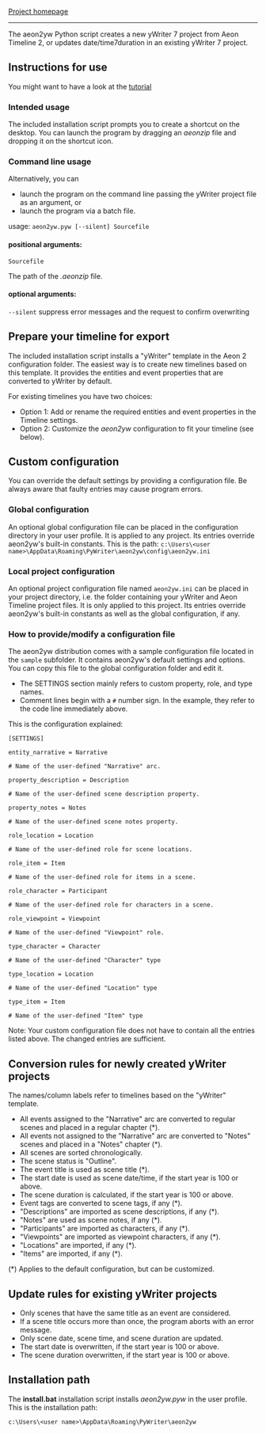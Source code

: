 [Project homepage](https://peter88213.github.io/aeon2yw)

------------------------------------------------------------------

The aeon2yw Python script creates a new yWriter 7 project from Aeon Timeline 2, or updates date/time7duration in an existing yWriter 7 project.

## Instructions for use

You might want to have a look at the [tutorial](https://peter88213.github.io/aeon2yw/tutorial)

### Intended usage

The included installation script prompts you to create a shortcut on the desktop. You can launch the program by dragging an *aeonzip* file and dropping it on the shortcut icon. 

### Command line usage

Alternatively, you can

- launch the program on the command line passing the yWriter project file as an argument, or
- launch the program via a batch file.

usage: `aeon2yw.pyw [--silent] Sourcefile`

#### positional arguments:

`Sourcefile` 

The path of the *.aeonzip* file.

#### optional arguments:

`--silent`  suppress error messages and the request to confirm overwriting

## Prepare your timeline for export

The included installation script installs a "yWriter" template in the Aeon 2 configuration folder. 
The easiest way is to create new timelines based on this template. It provides the entities and event properties that are converted to yWriter by default.

For existing timelines you have two choices:

- Option 1: Add or rename the required entities and event properties in the Timeline settings.
- Option 2: Customize the *aeon2yw* configuration to fit your timeline (see below).


## Custom configuration

You can override the default settings by providing a configuration file. Be always aware that faulty entries may cause program errors. 

### Global configuration

An optional global configuration file can be placed in the configuration directory in your user profile. It is applied to any project. Its entries override aeon2yw's built-in constants. This is the path:
`c:\Users\<user name>\AppData\Roaming\PyWriter\aeon2yw\config\aeon2yw.ini`
  
### Local project configuration

An optional project configuration file named `aeon2yw.ini` can be placed in your project directory, i.e. the folder containing your yWriter and Aeon Timeline project files. It is only applied to this project. Its entries override aeon2yw's built-in constants as well as the global configuration, if any.

### How to provide/modify a configuration file

The aeon2yw distribution comes with a sample configuration file located in the `sample` subfolder. It contains aeon2yw's default settings and options. You can copy this file to the global configuration folder and edit it.

- The SETTINGS section mainly refers to custom property, role, and type names. 
- Comment lines begin with a `#` number sign. In the example, they refer to the code line immediately above.

This is the configuration explained: 

```
[SETTINGS]

entity_narrative = Narrative

# Name of the user-defined "Narrative" arc.

property_description = Description

# Name of the user-defined scene description property.

property_notes = Notes

# Name of the user-defined scene notes property.

role_location = Location

# Name of the user-defined role for scene locations.

role_item = Item

# Name of the user-defined role for items in a scene.

role_character = Participant

# Name of the user-defined role for characters in a scene.

role_viewpoint = Viewpoint

# Name of the user-defined "Viewpoint" role.

type_character = Character

# Name of the user-defined "Character" type

type_location = Location

# Name of the user-defined "Location" type

type_item = Item

# Name of the user-defined "Item" type

```

Note: Your custom configuration file does not have to contain all the entries listed above. 
The changed entries are sufficient. 

## Conversion rules for newly created yWriter projects

The names/column labels refer to timelines based on the "yWriter" template. 

-   All events assigned to the "Narrative" arc are converted to regular scenes and placed in a regular chapter (*).
-   All events not assigned to the "Narrative" arc are converted to "Notes" scenes and placed in a "Notes" chapter (*).
-   All scenes are sorted chronologically. 
-   The scene status is "Outline". 
-	The event title is used as scene title (*).
- 	The start date is used as scene date/time, if the start year is 100 or above.
-	The scene duration is calculated, if the start year is 100 or above.
-	Event tags are converted to scene tags, if any (*).
-   "Descriptions" are imported as scene descriptions, if any (*).
-   "Notes" are used as scene notes, if any (*).
-	"Participants" are imported as characters, if any (*).
-	"Viewpoints" are imported as viewpoint characters, if any (*).
-	"Locations" are imported, if any (*).
-	"Items" are imported, if any (*).

(*) Applies to the default configuration, but can be customized. 

## Update rules for existing yWriter projects

-   Only scenes that have the same title as an event are considered.
-   If a scene title occurs more than once, the program aborts with an error message.
-   Only scene date, scene time, and scene duration are updated.
- 	The start date is overwritten, if the start year is 100 or above.
-	The scene duration overwritten, if the start year is 100 or above.


## Installation path

The **install.bat** installation script installs *aeon2yw.pyw* in the user profile. This is the installation path: 

`c:\Users\<user name>\AppData\Roaming\PyWriter\aeon2yw`
    